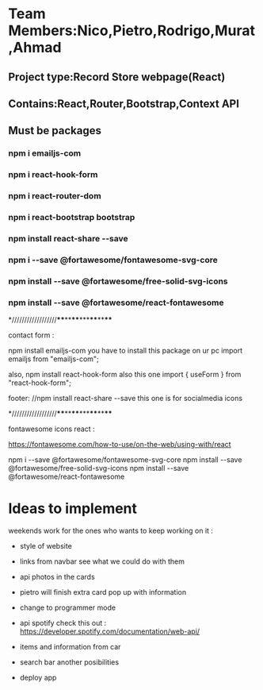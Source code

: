 # Team Members:Nico,Pietro,Rodrigo,Murat,Ahmad

## Project type:Record Store webpage(React)

## Contains:React,Router,Bootstrap,Context API

## Must be packages

### npm i emailjs-com

### npm i react-hook-form

### npm i react-router-dom

### npm i react-bootstrap bootstrap

### npm install react-share --save

### npm i --save @fortawesome/fontawesome-svg-core

### npm install --save @fortawesome/free-solid-svg-icons

### npm install --save @fortawesome/react-fontawesome

\*//////////////////****\*\*****\*\*****\*\*****\*\*\*****\*\*****\*\*****\*\*****

contact form :

npm install emailjs-com you have to install this package on ur pc
import emailjs from "emailjs-com";

also, npm install react-hook-form also this one
import { useForm } from "react-hook-form";

footer: //npm install react-share --save this one is for socialmedia icons

\*//////////////////****\*\*****\*\*****\*\*****\*\*\*****\*\*****\*\*****\*\*****

fontawesome icons react :

https://fontawesome.com/how-to-use/on-the-web/using-with/react

npm i --save @fortawesome/fontawesome-svg-core
npm install --save @fortawesome/free-solid-svg-icons
npm install --save @fortawesome/react-fontawesome

# Ideas to implement

weekends work for the ones who wants to keep working on it :

- style of website

- links from navbar see what we could do with them

- api photos in the cards

- pietro will finish extra card pop up with information

- change to programmer mode

- api spotify check this out : https://developer.spotify.com/documentation/web-api/

- items and information from car

- search bar another posibilities

- deploy app
